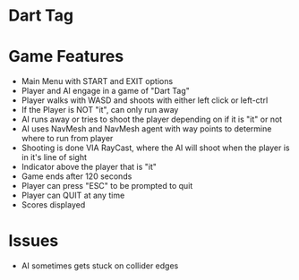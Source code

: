 # Dart Tag

# Game Features
- Main Menu with START and EXIT options
- Player and AI engage in a game of "Dart Tag"
- Player walks with WASD and shoots with either left click or left-ctrl
- If the Player is NOT "it", can only run away
- AI runs away or tries to shoot the player depending on if it is "it" or not
- AI uses NavMesh and NavMesh agent with way points to determine where to run from player
- Shooting is done VIA RayCast, where the AI will shoot when the player is in it's line of sight
- Indicator above the player that is "it"
- Game ends after 120 seconds
- Player can press "ESC" to be prompted to quit
- Player can QUIT at any time
- Scores displayed

# Issues
- AI sometimes gets stuck on collider edges
